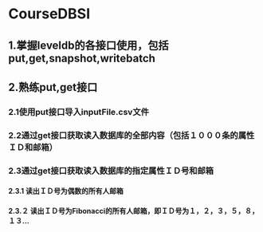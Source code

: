 # CourseDBSI
## 1.掌握leveldb的各接口使用，包括put,get,snapshot,writebatch
## 2.熟练put,get接口
### 2.1使用put接口导入inputFile.csv文件
### 2.2通过get接口获取读入数据库的全部内容（包括１０００条的属性ＩＤ和邮箱）
### 2.3通过get接口获取读入数据库的指定属性ＩＤ号和邮箱
#### 2.3.1 读出ＩＤ号为偶数的所有人邮箱
#### 2.3.２ 读出ＩＤ号为Fibonacci的所有人邮箱，即ＩＤ号为１，２，３，５，８，１３...
